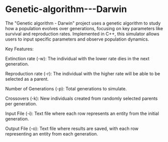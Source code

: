 # Genetic-algorithm---Darwin
The "Genetic algorithm - Darwin" project uses a genetic algorithm to study how a population evolves over generations, focusing on key parameters like survival and reproduction rates. Implemented in C++, this simulator allows users to input specific parameters and observe population dynamics.



Key Features:

Extinction rate (-w):         The individual with the lower rate dies in the next generation.

Reproduction rate (-r):       The individual with the higher rate will be able to be selected as a parent.

Number of Generations (-p):   Total generations to simulate.

Crossovers (-k):              New individuals created from randomly selected parents per generation.

Input File (-i):              Text file where each row represents an entity from the initial generation.

Output File (-o):             Text file where results are saved, with each row representing an entity from each generation.





















